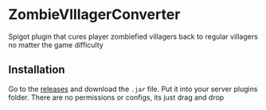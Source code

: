 # ZombieVIllagerConverter
Spigot plugin that cures player zombiefied villagers back to regular villagers no matter the game difficulty

## Installation
Go to the [releases](https://github.com/Beocraft/ZombieVIllagerConverter/releases/latest) and download the `.jar` file. Put it into your server plugins folder.
There are no permissions or configs, its just drag and drop
